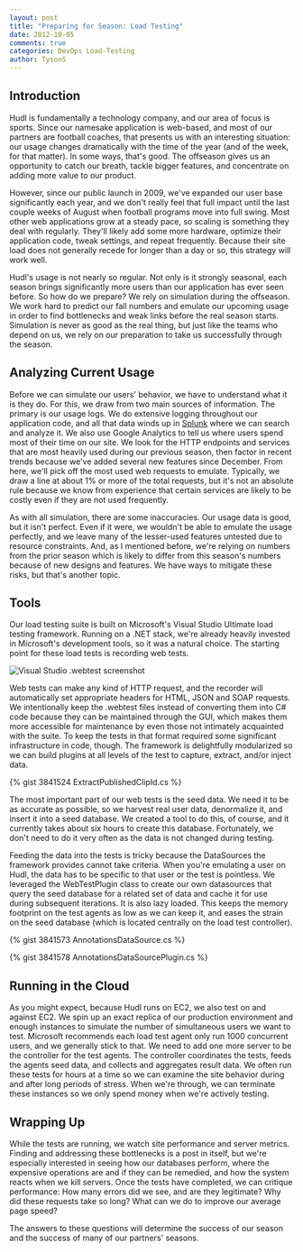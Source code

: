 ```yaml
---
layout: post
title: "Preparing for Season: Load Testing"
date: 2012-10-05
comments: true
categories: DevOps Load-Testing
author: TysonS
---
```


Introduction
------------

Hudl is fundamentally a technology company, and our area of focus is sports. Since our namesake application is web-based, and most of our partners are football coaches, that presents us with an interesting situation: our usage changes dramatically with the time of the year (and of the week, for that matter). In some ways, that's good. The offseason gives us an opportunity to catch our breath, tackle bigger features, and concentrate on adding more value to our product. 

However, since our public launch in 2009, we've expanded our user base significantly each year, and we don't really feel that full impact until the last couple weeks of August when football programs move into full swing. Most other web applications grow at a steady pace, so scaling is something they deal with regularly. They'll likely add some more hardware, optimize their application code, tweak settings, and repeat frequently. Because their site load does not generally recede for longer than a day or so, this strategy will work well. 

Hudl's usage is not nearly so regular. Not only is it strongly seasonal, each season brings significantly more users than our application has ever seen before. So how do we prepare? We rely on simulation during the offseason. We work hard to predict our fall numbers and emulate our upcoming usage in order to find bottlenecks and weak links before the real season starts. Simulation is never as good as the real thing, but just like the teams who depend on us, we rely on our preparation to take us successfully through the season.

Analyzing Current Usage
-----------------------

Before we can simulate our users' behavior, we have to understand what it is they do. For this, we draw from two main sources of information. The primary is our usage logs. We do extensive logging throughout our application code, and all that data winds up in [Splunk](http://splunk.com) where we can search and analyze it. We also use Google Analytics to tell us where users spend most of their time on our site. We look for the HTTP endpoints and services that are most heavily used during our previous season, then factor in recent trends because we've added several new features since December. From here, we'll pick off the most used web requests to emulate. Typically, we draw a line at about 1% or more of the total requests, but it's not an absolute rule because we know from experience that certain services are likely to be costly even if they are not used frequently.

As with all simulation, there are some inaccuracies. Our usage data is good, but it isn't perfect. Even if it were, we wouldn't be able to emulate the usage perfectly, and we leave many of the lesser-used features untested due to resource constraints. And, as I mentioned before, we're relying on numbers from the prior season which is likely to differ from this season's numbers because of new designs and features. We have ways to mitigate these risks, but that's another topic.

Tools
-----

Our load testing suite is built on Microsoft's Visual Studio Ultimate load testing framework. Running on a .NET stack, we're already heavily invested in Microsoft's development tools, so it was a natural choice. The starting point for these load tests is recording web tests.

![Visual Studio .webtest screenshot](http://static.hudl.com/cms/img/rawbits/vs_webtest.png "Visual Studio .webtest screenshot")

Web tests can make any kind of HTTP request, and the recorder will automatically set appropriate headers for HTML, JSON and SOAP requests. We intentionally keep the .webtest files instead of converting them into C# code because they can be maintained through the GUI, which makes them more accessible for maintenance by even those not intimately acquainted with the suite. To keep the tests in that format required some significant infrastructure in code, though. The framework is delightfully modularized so we can build plugins at all levels of the test to capture, extract, and/or inject data. 

{% gist 3841524 ExtractPublishedClipId.cs %}

The most important part of our web tests is the seed data. We need it to be as accurate as possible, so we harvest real user data, denormalize it, and insert it into a seed database. We created a tool to do this, of course, and it currently takes about six hours to create this database. Fortunately, we don't need to do it very often as the data is not changed during testing.

Feeding the data into the tests is tricky because the DataSources the framework provides cannot take criteria. When you're emulating a user on Hudl, the data has to be specific to that user or the test is pointless. We leveraged the WebTestPlugin class to create our own datasources that query the seed database for a related set of data and cache it for use during subsequent iterations. It is also lazy loaded. This keeps the memory footprint on the test agents as low as we can keep it, and eases the strain on the seed database (which is located centrally on the load test controller). 

{% gist 3841573 AnnotationsDataSource.cs %}

{% gist 3841578 AnnotationsDataSourcePlugin.cs %}

Running in the Cloud
--------------------

As you might expect, because Hudl runs on EC2, we also test on and against EC2. We spin up an exact replica of our production environment and enough instances to simulate the number of simultaneous users we want to test. Microsoft recommends each load test agent only run 1000 concurrent users, and we generally stick to that. We need to add one more server to be the controller for the test agents. The controller coordinates the tests, feeds the agents seed data, and collects and aggregates result data. We often run these tests for hours at a time so we can examine the site behavior during and after long periods of stress. When we're through, we can terminate these instances so we only spend money when we're actively testing.

Wrapping Up
-----------

While the tests are running, we watch site performance and server metrics. Finding and addressing these bottlenecks is a post in itself, but we're especially interested in seeing how our databases perform, where the expensive operations are and if they can be remedied, and how the system reacts when we kill servers. Once the tests have completed, we can critique performance: How many errors did we see, and are they legitimate? Why did these requests take so long? What can we do to improve our average page speed?

The answers to these questions will determine the success of our season and the success of many of our partners' seasons.